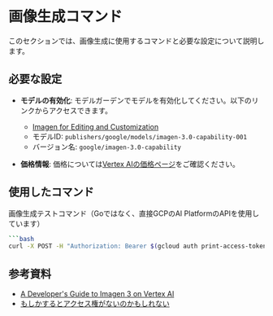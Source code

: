 # 画像生成コマンド

このセクションでは、画像生成に使用するコマンドと必要な設定について説明します。

## 必要な設定

- **モデルの有効化**: モデルガーデンでモデルを有効化してください。以下のリンクからアクセスできます。
  - [Imagen for Editing and Customization](https://console.cloud.google.com/vertex-ai/publishers/google/model-garden/imagen-3.0-capability-001)
  - モデルID: `publishers/google/models/imagen-3.0-capability-001`
  - バージョン名: `google/imagen-3.0-capability`

- **価格情報**: 価格については[Vertex AIの価格ページ](https://cloud.google.com/vertex-ai/pricing?hl=ja)をご確認ください。

## 使用したコマンド

画像生成テストコマンド（Goではなく、直接GCPのAI PlatformのAPIを使用しています）

```bash
```bash
curl -X POST -H "Authorization: Bearer $(gcloud auth print-access-token)" -H "Content-Type: application/json; charset=utf-8" -d @request.json "https://us-central1-aiplatform.googleapis.com/v1/projects/zenn-ai-hackathon-2501/locations/us-central1/publishers/google/models/imagegeneration@006:predict" | jq -r '.predictions[0].bytesBase64Encoded' | base64 -d > generated_image.png
```

## 参考資料

- [A Developer's Guide to Imagen 3 on Vertex AI](https://cloud.google.com/blog/products/ai-machine-learning/a-developers-guide-to-imagen-3-on-vertex-ai?e=0?utm_source%3Dlinkedin&hl=en)
- [もしかするとアクセス権がないのかもしれない](https://cloud.google.com/vertex-ai/generative-ai/docs/image/generate-images?hl=ja)
